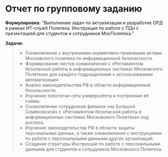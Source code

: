 # Отчет по групповому заданию
**Формулировка:** "Выполнение задач по актуализации и разработке ОРД в рамках ИТ-служб Политеха. Инструкция по работе с ПДн с презентацией для студентов и сотрудников МосПолитеха."

**Задачи:**
> - Ознакомление с внутренними нормативно-правовыми актами Московского политеха по информационной безопасности.
> - Формирование листов ознакомления с «Регламентом безопасной работы в информационных системах Московского Политеха» для каждого подразделения с использованием автоматизации.
> - Анализ законодательства РФ в области информационной безопасности.
> - Изучение топологии сети университета и построение её схемы.
> - Ознакомление сотрудников филиала «на Большой Семёновской» с «Регламентом безопасной работы в информационных системах Московского Политеха» под роспись.
> - Изучение законодательства РФ в области защиты персональных данных, а также ознакомление с инструкциями по работе с персональными данными других организаций.
> - Создание структуры Инструкции по работе с персональными данными для студентов и сотрудников Московского Политеха. 
